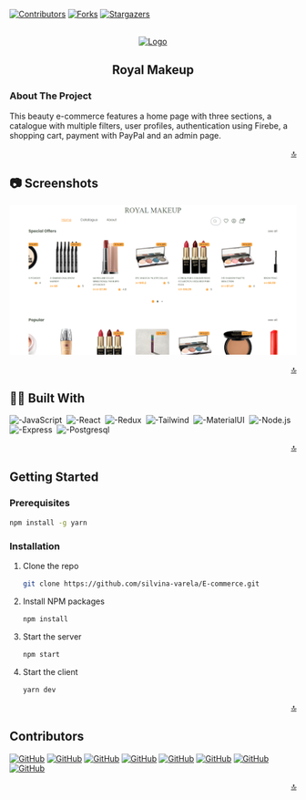 <!-- Badges -->
[![Contributors][contributors-shield]][contributors-url]
[![Forks][forks-shield]][forks-url]
[![Stargazers][stars-shield]][stars-url]


<!-- PROJECT LOGO -->
<br />
<div align="center">
  <a href="https://github.com/silvina-varela/E-commerce">
    <img src="https://cdn-icons-png.flaticon.com/512/2495/2495414.png" alt="Logo" width="80" height="80">
  </a>

  <h2 align="center">Royal Makeup</h2>
</div>


<!-- ABOUT THE PROJECT -->
### About The Project

This beauty e-commerce features a home page with three sections, a catalogue with multiple filters, user profiles, authentication using Firebe, a shopping cart, payment with PayPal and an admin page.


<p align="right"><a href="#readme-top">🔝</a></p>

<!-- Screenshots -->
## :camera: Screenshots

<div align="center"> 
  <img src="https://github.com/silvina-varela/E-commerce/blob/main/client/src/assets/screenshot01.png?raw=true" alt="screenshot" />
</div>


<p align="right"><a href="#readme-top">🔝</a></p>

## 👩‍💻 Built With

![-JavaScript](https://img.shields.io/badge/JavaScript-323330?style=for-the-badge&logo=javascript&logoColor=F7DF1E)&nbsp;
![-React](https://img.shields.io/badge/React-20232A?style=for-the-badge&logo=react&logoColor=61DAFB)&nbsp;
![-Redux](https://img.shields.io/badge/Redux-593D88?style=for-the-badge&logo=redux&logoColor=white)&nbsp;
![-Tailwind](https://img.shields.io/badge/Tailwind_CSS-38B2AC?style=for-the-badge&logo=tailwind-css&logoColor=white)&nbsp;
![-MaterialUI](https://img.shields.io/badge/Material--UI-0081CB?style=for-the-badge&logo=material-ui&logoColor=white)&nbsp;
![-Node.js](https://img.shields.io/badge/Node.js-43853D?style=for-the-badge&logo=node.js&logoColor=white)&nbsp;
![-Express](https://img.shields.io/badge/Express.js-404D59?style=for-the-badge)&nbsp;
![-Postgresql](https://img.shields.io/badge/PostgreSQL-316192?style=for-the-badge&logo=postgresql&logoColor=white)&nbsp;


<p align="right"><a href="#readme-top">🔝</a></p>



<!-- GETTING STARTED -->
## Getting Started
### Prerequisites

  ```bash
  npm install -g yarn
  ```

### Installation

1. Clone the repo

   ```bash
   git clone https://github.com/silvina-varela/E-commerce.git
   ```
2. Install NPM packages
   ```bash
   npm install
   ```
3. Start the server
   ```bash
   npm start
   ```   
4. Start the client
   ```bash
   yarn dev
   ```  


<p align="right"><a href="#readme-top">🔝</a></p>







<!-- CONTACT -->
## Contributors 

[![GitHub](https://img.shields.io/badge/-Silvina%20Varela-181717?logo=github&logoColor=ffffff)](https://github.com/silvina-varela)
[![GitHub](https://img.shields.io/badge/-Kevin%20Carrillo-181717?logo=github&logoColor=ffffff)](https://github.com/KevinCarrillo93)
[![GitHub](https://img.shields.io/badge/-Fátima%20Insaurralde-181717?logo=github&logoColor=ffffff)](https://github.com/FatuInsau)
[![GitHub](https://img.shields.io/badge/-Arturo%20Kaadú-181717?logo=github&logoColor=ffffff)](https://github.com/arturokaadu)
[![GitHub](https://img.shields.io/badge/-Victoria%20Raineri-181717?logo=github&logoColor=ffffff)](https://github.com/vickyraineri)
[![GitHub](https://img.shields.io/badge/-Lucio%20Rebuffo-181717?logo=github&logoColor=ffffff)](https://github.com/luciorebuffo)
[![GitHub](https://img.shields.io/badge/-Facundo%20Álvarez-181717?logo=github&logoColor=ffffff)](https://github.com/finstory)
[![GitHub](https://img.shields.io/badge/-Yeiduin%20Romero-181717?logo=github&logoColor=ffffff)](https://github.com/Yeiduin)



<p align="right"><a href="#readme-top">🔝</a></p>



<!-- MARKDOWN LINKS & IMAGES -->
[contributors-shield]: https://img.shields.io/github/contributors/silvina-varela/E-commerce.svg?style=for-the-badge
[contributors-url]: https://github.com/silvina-varela/E-commerce/graphs/contributors
[forks-shield]: https://img.shields.io/github/forks/silvina-varela/E-commerce.svg?style=for-the-badge
[forks-url]: https://github.com/silvina-varela/E-commerce/network/members
[stars-shield]: https://img.shields.io/github/stars/silvina-varela/E-commerce.svg?style=for-the-badge
[stars-url]: https://github.com/silvina-varela/E-commerce/stargazers
